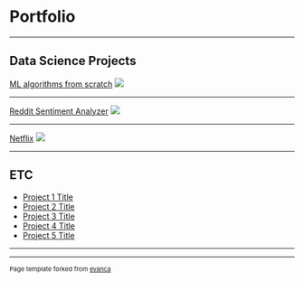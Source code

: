 # Portfolio

---

## Data Science Projects

[ML algorithms from scratch](/MLalgo)
<img src="images/dummy_thumbnail.jpg?raw=true"/>

---
[Reddit Sentiment Analyzer](/reddit)
<img src="images/wordcloud.png?raw=true"/>

---

[Netflix](/netflix)
<img src="images/dummy_thumbnail.jpg?raw=true"/>

---

## ETC

- [Project 1 Title](http://example.com/)
- [Project 2 Title](http://example.com/)
- [Project 3 Title](http://example.com/)
- [Project 4 Title](http://example.com/)
- [Project 5 Title](http://example.com/)

---




---
<p style="font-size:11px">Page template forked from <a href="https://github.com/evanca/quick-portfolio">evanca</a></p>
<!-- Remove above link if you don't want to attibute -->
